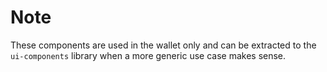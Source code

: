 # Note

These components are used in the wallet only and can be extracted to the
`ui-components` library when a more generic use case makes sense.
